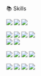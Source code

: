 📚 Skills

<img src="https://img.shields.io/badge/HTML5-E34F26?style=flat-square&logo=html5&logoColor=white"> <img src="https://img.shields.io/badge/CSS-1572B6?style=flat-square&logo=css3&logoColor=white"> <img src="https://img.shields.io/badge/JavaScript-F7DF1E?style=flat-square&logo=javascript&logoColor=black">

<img src="https://img.shields.io/badge/jQuery-0769AD?style=for-the-flat&logo=jquery&logoColor=white"> <img src="https://img.shields.io/badge/React-61DAFB?style=for-the-flat&logo=react&logoColor=black"> <img src="https://img.shields.io/badge/TypeScript-3178C6?style=for-the-flat&logo=TypeScript&logoColor=white"> <img src="https://img.shields.io/badge/Node.js-339933?style=for-the-flat&logo=Node.js&logoColor=white"> <br> <img src="https://img.shields.io/badge/Create React App-09D3AC?style=for-the-flat&logo=Create React App&logoColor=white"> <img src="https://img.shields.io/badge/Next.js-000000?style=for-the-flat&logo=Next.js&logoColor=white">

<img src="https://img.shields.io/badge/github-181717?style=for-the-flat&logo=github&logoColor=white"> <img src="https://img.shields.io/badge/git-F05032?style=for-the-flat&logo=git&logoColor=white"> <img src="https://img.shields.io/badge/Slack-4A154B?style=for-the-flat&logo=Slack&logoColor=white"> <img src="https://img.shields.io/badge/Expo-000020?style=for-the-flat&logo=Expo&logoColor=white">

<img src="https://img.shields.io/badge/Pug-A86454?style=for-the-flat&logo=pug&logoColor=white"> <img src="https://img.shields.io/badge/MongoDB-47A248?style=for-the-flat&logo=MongoDB&logoColor=white"> <img src="https://img.shields.io/badge/Webpack-8DD6F9?style=for-the-flat&logo=Webpack&logoColor=black"> <img src="https://img.shields.io/badge/FFmpeg-007808?style=for-the-flat&logo=FFmpeg&logoColor=white">
